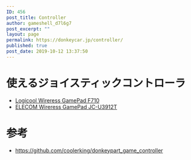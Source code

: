 ```yaml
---
ID: 456
post_title: Controller
author: gameshell_d7l6g7
post_excerpt: ""
layout: page
permalink: https://donkeycar.jp/controller/
published: true
post_date: 2019-10-12 13:37:50
---
```

<h1>使えるジョイスティックコントローラ</h1>
<ul>
 	<li><a href="https://amzn.to/2R85kAK" rel="nofollow">Logicool Wireress GamePad F710</a></li>
 	<li><a href="https://amzn.to/2SddDvo" rel="nofollow">ELECOM Wireress GamePad JC-U3912T</a></li>
</ul>
<h1>参考</h1>
<ul>
 	<li><a href="https://github.com/coolerking/donkeypart_game_controller">https://github.com/coolerking/donkeypart_game_controller</a></li>
</ul>